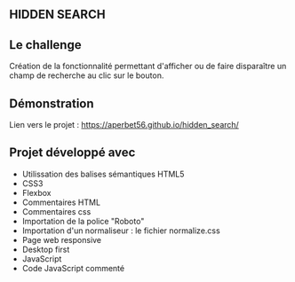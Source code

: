 ## HIDDEN SEARCH

## Le challenge

Création de la fonctionnalité permettant d'afficher ou de faire disparaître un champ de recherche au clic sur le bouton.

## Démonstration

Lien vers le projet : https://aperbet56.github.io/hidden_search/

## Projet développé avec

- Utilissation des balises sémantiques HTML5
- CSS3
- Flexbox
- Commentaires HTML
- Commentaires css
- Importation de la police "Roboto"
- Importation d'un normaliseur : le fichier normalize.css
- Page web responsive
- Desktop first
- JavaScript
- Code JavaScript commenté
